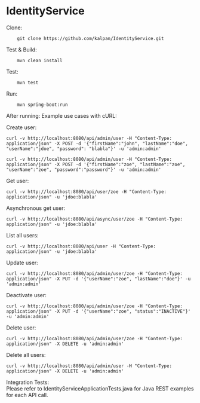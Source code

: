 # IdentityService

Clone:
```
	git clone https://github.com/kalpan/IdentityService.git
```

Test & Build:
```
	mvn clean install
```
	
Test:
```
	mvn test
```
	
Run:
```
	mvn spring-boot:run
```

After running:
	Example use cases with cURL:
  
  Create user:
  ```
  curl -v http://localhost:8080/api/admin/user -H "Content-Type: application/json" -X POST -d '{"firstName":"john", "lastName":"doe", "userName":"jdoe", "password": "blabla"}' -u 'admin:admin'
  
  curl -v http://localhost:8080/api/admin/user -H "Content-Type: application/json" -X POST -d '{"firstName":"zoe", "lastName":"zoe", "userName":"zoe", "password":"password"}' -u 'admin:admin'
  ```
  
  Get user:
  ```
  curl -v http://localhost:8080/api/user/zoe -H "Content-Type: application/json" -u 'jdoe:blabla'
  ```
  
  Asynchronous get user:
  ```
  curl -v http://localhost:8080/api/async/user/zoe -H "Content-Type: application/json" -u 'jdoe:blabla'
  ```
  
  List all users:
  ```
  curl -v http://localhost:8080/api/user -H "Content-Type: application/json" -u 'jdoe:blabla'
  ```
  
  Update user:
  ```
  curl -v http://localhost:8080/api/admin/user/zoe -H "Content-Type: application/json" -X PUT -d '{"userName":"zoe", "lastName":"doe"}' -u 'admin:admin'
  ```
  
  Deactivate user:
  ```
  curl -v http://localhost:8080/api/admin/user/zoe -H "Content-Type: application/json" -X PUT -d '{"userName":"zoe", "status":"INACTIVE"}' -u 'admin:admin'
  ```
  
  Delete user:
  ```
  curl -v http://localhost:8080/api/admin/user/zoe -H "Content-Type: application/json" -X DELETE -u 'admin:admin'
  ```
  
  Delete all users:
  ```
  curl -v http://localhost:8080/api/admin/user -H "Content-Type: application/json" -X DELETE -u 'admin:admin'
  ```
  
  
Integration Tests:  
  Please refer to IdentityServiceApplicationTests.java for Java REST examples for each API call.